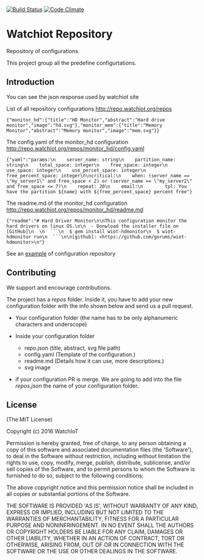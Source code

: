 [![Build Status](https://travis-ci.org/watchiot/watchiot-repo.svg?branch=master)](https://travis-ci.org/watchiot/watchiot-repo) [![Code Climate](https://codeclimate.com/github/watchiot/watchiot-repo/badges/gpa.svg)](https://codeclimate.com/github/watchiot/watchiot-repo)

# Watchiot Repository

Repository of configurations

This project group all the predefine configurtations.

## Introduction

You can see the json response used by watchiot site

List of all repository configurations
http://repo.watchiot.org/repos

```
{"monitor_hd":{"title":"HD Monitor","abstract":"Hard drive monitor","image":"hd.svg"},"monitor_mem":{"title":"Memory Monitor","abstract":"Memory monitor","image":"mem.svg"}}
```

The config.yaml of the monitor_hd configuration
http://repo.watchiot.org/repos/monitor_hd/config.yaml

```
{"yaml":"params:\n    server_name: string\n    partition_name: string\n    total_space: integer\n    free_space: integer\n    use_space: integer\n    use_percet_space: integer\n    free_percent_space: integer\n\ncritical:\n    when: (server_name == \"my_server1\" and free_space < 2) or (server_name == \"my_server2\" and free_space <= 7)\n    repeat: 20\n    email:\n        tpl: You have the partition ${name} with ${free_percent_space} percent free"}
```

The readme.md of the monitor_hd configuration
http://repo.watchiot.org/repos/monitor_hd/readme.md

```
{"readme":"# Hard Driver Monitor\n\nThis configuration monitor the hard drivers on linux OS.\n\n  - Donwload the installer file on [GitHub]\n  \n  ```\n  $ gem install wiot-hdmonitor\n  $ wiot-hdmonitor run\n  ```\n\n[github]: <https://github.com/gorums/wiot-hdmonitor>\n"}
```

See an [example] of configuration repository

[example]: <https://github.com/watchiot/watchiot-repo/edit/master/repos/monitor_hd>

## Contributing

We support and encourage contributions.

The project has a *repos* folder. Inside it, you have to add your new configuration folder with the info shown below and send us a pull request.

- Your configuration folder (the name has to be only alphanumeric characters and underscope)
- Inside your configuration folder
  - repo.json (title, abstract, svg file path)
  - config.yaml (Template of the configuration.)
  - readme.md (Details how it can use, more descriptions.)
  - svg image  

- if your configuration PR is merge. We are going to add into the file *repos.json* the name of your configuration folder.

## License

(The MIT License)

Copyright (c) 2016 WatchIoT

Permission is hereby granted, free of charge, to any person obtaining
a copy of this software and associated documentation files (the
'Software'), to deal in the Software without restriction, including
without limitation the rights to use, copy, modify, merge, publish,
distribute, sublicense, and/or sell copies of the Software, and to
permit persons to whom the Software is furnished to do so, subject to
the following conditions:

The above copyright notice and this permission notice shall be
included in all copies or substantial portions of the Software.

THE SOFTWARE IS PROVIDED 'AS IS', WITHOUT WARRANTY OF ANY KIND,
EXPRESS OR IMPLIED, INCLUDING BUT NOT LIMITED TO THE WARRANTIES OF
MERCHANTABILITY, FITNESS FOR A PARTICULAR PURPOSE AND NONINFRINGEMENT.
IN NO EVENT SHALL THE AUTHORS OR COPYRIGHT HOLDERS BE LIABLE FOR ANY
CLAIM, DAMAGES OR OTHER LIABILITY, WHETHER IN AN ACTION OF CONTRACT,
TORT OR OTHERWISE, ARISING FROM, OUT OF OR IN CONNECTION WITH THE
SOFTWARE OR THE USE OR OTHER DEALINGS IN THE SOFTWARE.

